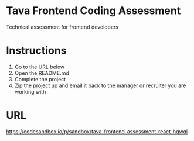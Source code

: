 # Tava Frontend Coding Assessment
Technical assessment for frontend developers

# Instructions
1. Go to the URL below
2. Open the README.md
3. Complete the project
4. Zip the project up and email it back to the manager or recruiter you are working with

# URL
https://codesandbox.io/p/sandbox/tava-frontend-assessment-react-hqwql
